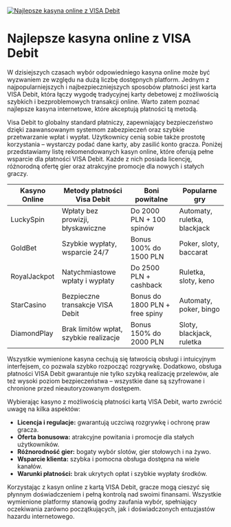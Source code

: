 [![Najlepsze kasyna online z VISA Debit](https://123-caf.pages.dev/gitsignup.png)](https://vrmoo.ru/Bt82HjjY)

<h1>Najlepsze kasyna online z VISA Debit</h1> <p>W dzisiejszych czasach wybór odpowiedniego kasyna online może być wyzwaniem ze względu na dużą liczbę dostępnych platform. Jednym z najpopularniejszych i najbezpieczniejszych sposobów płatności jest karta VISA Debit, która łączy wygodę tradycyjnej karty debetowej z możliwością szybkich i bezproblemowych transakcji online. Warto zatem poznać najlepsze kasyna internetowe, które akceptują płatności tą metodą.</p> <p>Visa Debit to globalny standard płatniczy, zapewniający bezpieczeństwo dzięki zaawansowanym systemom zabezpieczeń oraz szybkie przetwarzanie wpłat i wypłat. Użytkownicy cenią sobie także prostotę korzystania – wystarczy podać dane karty, aby zasilić konto gracza. Poniżej przedstawiamy listę rekomendowanych kasyn online, które oferują pełne wsparcie dla płatności VISA Debit. Każde z nich posiada licencję, różnorodną ofertę gier oraz atrakcyjne promocje dla nowych i stałych graczy.</p> <table>   <thead>     <tr>       <th>Kasyno Online</th>       <th>Metody płatności Visa Debit</th>       <th>Boni powitalne</th>       <th>Popularne gry</th>     </tr>   </thead>   <tbody>     <tr>       <td>LuckySpin</td>       <td>Wpłaty bez prowizji, błyskawiczne</td>       <td>Do 2000 PLN + 100 spinów</td>       <td>Automaty, ruletka, blackjack</td>     </tr>     <tr>       <td>GoldBet</td>       <td>Szybkie wypłaty, wsparcie 24/7</td>       <td>Bonus 100% do 1500 PLN</td>       <td>Poker, sloty, baccarat</td>     </tr>     <tr>       <td>RoyalJackpot</td>       <td>Natychmiastowe wpłaty i wypłaty</td>       <td>Do 2500 PLN + cashback</td>       <td>Ruletka, sloty, keno</td>     </tr>     <tr>       <td>StarCasino</td>       <td>Bezpieczne transakcje VISA Debit</td>       <td>Bonus do 1800 PLN + free spiny</td>       <td>Automaty, poker, bingo</td>     </tr>     <tr>       <td>DiamondPlay</td>       <td>Brak limitów wpłat, szybkie realizacje</td>       <td>Bonus 150% do 2000 PLN</td>       <td>Sloty, blackjack, ruletka</td>     </tr>   </tbody> </table> <p>Wszystkie wymienione kasyna cechują się łatwością obsługi i intuicyjnym interfejsem, co pozwala szybko rozpocząć rozgrywkę. Dodatkowo, obsługa płatności VISA Debit gwarantuje nie tylko szybką realizację przelewów, ale też wysoki poziom bezpieczeństwa – wszystkie dane są szyfrowane i chronione przed nieautoryzowanym dostępem.</p> <p>Wybierając kasyno z możliwością płatności kartą VISA Debit, warto zwrócić uwagę na kilka aspektów:</p> <ul>   <li><strong>Licencja i regulacje:</strong> gwarantują uczciwą rozgrywkę i ochronę praw gracza.</li>   <li><strong>Oferta bonusowa:</strong> atrakcyjne powitania i promocje dla stałych użytkowników.</li>   <li><strong>Różnorodność gier:</strong> bogaty wybór slotów, gier stołowych i na żywo.</li>   <li><strong>Wsparcie klienta:</strong> szybka i pomocna obsługa dostępna na wiele kanałów.</li>   <li><strong>Warunki płatności:</strong> brak ukrytych opłat i szybkie wypłaty środków.</li> </ul> <p>Korzystając z kasyn online z kartą VISA Debit, gracze mogą cieszyć się płynnym doświadczeniem i pełną kontrolą nad swoimi finansami. Wszystkie wymienione platformy stanowią godny zaufania wybór, spełniający oczekiwania zarówno początkujących, jak i doświadczonych entuzjastów hazardu internetowego.</p>